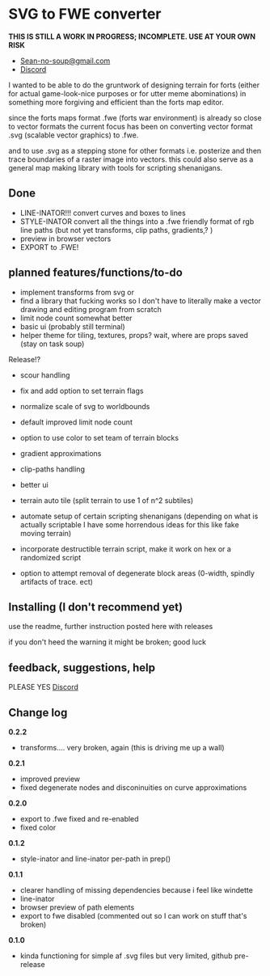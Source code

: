# SVG to FWE converter

  **THIS IS STILL A WORK IN PROGRESS; INCOMPLETE. USE AT YOUR OWN RISK**
 - Sean-no-soup@gmail.com
 - [Discord](https://discord.gg/bHYWvVGRrF) 

I wanted to be able to do the gruntwork of designing terrain for forts 
(either for actual game-look-nice purposes or for utter meme abominations) 
in something more forgiving and efficient than the forts map editor. 

since the forts maps format .fwe (forts war environment) is already so close to vector formats the 
current focus has been on converting vector format .svg (scalable vector graphics) to .fwe. 

and to use .svg as a stepping stone for other formats
i.e. posterize and then trace boundaries of a raster image into vectors. this could also serve as a general map making library with tools for scripting shenanigans.




## Done
 - LINE-INATOR!!! convert curves and boxes to lines
 - STYLE-INATOR convert all the things into a .fwe friendly format of rgb line paths (but not yet transforms, clip paths, gradients,? )
 - preview in browser vectors
 - EXPORT to .FWE!

## planned features/functions/to-do
 - implement transforms from svg or
 - find a library that fucking works so I don't have to literally make a vector drawing and editing program from scratch
 - limit node count somewhat better
 - basic ui (probably still terminal)
 - helper theme for tiling, textures, props? wait, where are props saved (stay on task soup)

 
Release!?
 
 - scour handling
 - fix and add option to set terrain flags
 - normalize scale of svg to worldbounds
 - default improved limit node count
 - option to use color to set team of terrain blocks
 - gradient approximations
 - clip-paths handling
 - better ui
 - terrain auto tile (split terrain to use 1 of n^2 subtiles)
 - automate setup of certain scripting shenanigans (depending on what is actually scriptable I have some horrendous ideas for this like fake moving terrain)
   
 - incorporate destructible terrain script, make it work on hex or a randomized script
 - option to attempt removal of degenerate block areas (0-width, spindly artifacts of trace. ect)

 
## Installing (I don't recommend yet)
use the readme, further instruction posted here with releases

if you don't heed the warning it might be broken; good luck

## feedback, suggestions, help
PLEASE YES
[Discord](https://discord.gg/bHYWvVGRrF) 

## Change log
**0.2.2**
- transforms.... very broken, again (this is driving me up a wall)

**0.2.1**
- improved preview
- fixed degenerate nodes and disconinuities on curve approximations

**0.2.0**
- export to .fwe fixed and re-enabled
- fixed color

**0.1.2**
 - style-inator and line-inator per-path in prep()

**0.1.1**
 - clearer handling of missing dependencies because i feel like windette
 - line-inator
 - browser preview of path elements
 - export to fwe disabled (commented out so I can work on stuff that's broken)

**0.1.0**
 - kinda functioning for simple af .svg files but very limited, github pre-release

